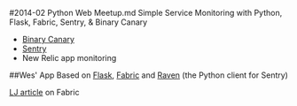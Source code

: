 #2014-02 Python Web Meetup.md
Simple Service Monitoring with Python, Flask, Fabric, Sentry, & Binary Canary

-  [Binary Canary](http://binarycanary.com/en/default.cfm)
-  [Sentry](https://www.getsentry.com/welcome/)
-  New Relic app monitoring

##Wes' App
Based on [Flask](http://flask.pocoo.org), [Fabric](http://docs.fabfile.org/en/1.8/) and [Raven](http://raven.readthedocs.org/en/latest/) (the Python client for Sentry)

[LJ article](http://www.linuxjournal.com/content/fabric-system-administrators-best-friend) on Fabric
